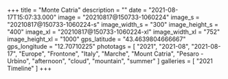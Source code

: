 +++
title = "Monte Catria"
description = ""
date = "2021-08-17T15:07:33.000"
image = "20210817@150733-1060224"
image_s = "20210817@150733-1060224-s"
image_width_s = "300"
image_height_s = "400"
image_xl = "20210817@150733-1060224-xl"
image_width_xl = "752"
image_height_xl = "1000"
gps_latitude = "43.4639804666667"
gps_longitude = "12.70710225"
phototags = [ "2021", "2021-08", "2021-08-17", "Europe", "Frontone", "Italy", "Marche", "Mount Catria", "Pesaro - Urbino", "afternoon", "cloud", "mountain", "summer" ]
galleries = [ "2021 Timeline" ]
+++
